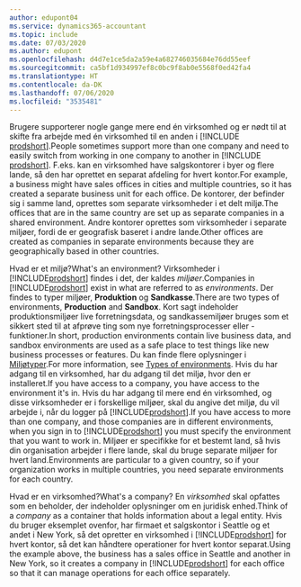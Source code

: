 ```yaml
---
author: edupont04
ms.service: dynamics365-accountant
ms.topic: include
ms.date: 07/03/2020
ms.author: edupont
ms.openlocfilehash: d4d7e1ce5da2a59e4a682746035684e76dd55eef
ms.sourcegitcommit: ca5bf1d934997ef8c0bc9f8ab0e5568f0ed42fa4
ms.translationtype: HT
ms.contentlocale: da-DK
ms.lasthandoff: 07/06/2020
ms.locfileid: "3535481"
---
```

<span data-ttu-id="2af3f-101">Brugere supporterer nogle gange mere end én virksomhed og er nødt til at skifte fra arbejde med én virksomhed til en anden i [!INCLUDE [prodshort](prodshort.md)].</span><span class="sxs-lookup"><span data-stu-id="2af3f-101">People sometimes support more than one company and need to easily switch from working in one company to another in [!INCLUDE [prodshort](prodshort.md)].</span></span> <span data-ttu-id="2af3f-102">F.eks. kan en virksomhed have salgskontorer i byer og flere lande, så den har oprettet en separat afdeling for hvert kontor.</span><span class="sxs-lookup"><span data-stu-id="2af3f-102">For example, a business might have sales offices in cities and multiple countries, so it has created a separate business unit for each office.</span></span> <span data-ttu-id="2af3f-103">De kontorer, der befinder sig i samme land, oprettes som separate virksomheder i et delt miljø.</span><span class="sxs-lookup"><span data-stu-id="2af3f-103">The offices that are in the same country are set up as separate companies in a shared environment.</span></span> <span data-ttu-id="2af3f-104">Andre kontorer oprettes som virksomheder i separate miljøer, fordi de er geografisk baseret i andre lande.</span><span class="sxs-lookup"><span data-stu-id="2af3f-104">Other offices are created as companies in separate environments because they are geographically based in other countries.</span></span>  

<span data-ttu-id="2af3f-105">Hvad er et miljø?</span><span class="sxs-lookup"><span data-stu-id="2af3f-105">What's an environment?</span></span> <span data-ttu-id="2af3f-106">Virksomheder i [!INCLUDE[prodshort](prodshort.md)] findes i det, der kaldes *miljøer*.</span><span class="sxs-lookup"><span data-stu-id="2af3f-106">Companies in [!INCLUDE[prodshort](prodshort.md)] exist in what are referred to as *environments*.</span></span> <span data-ttu-id="2af3f-107">Der findes to typer miljøer, **Produktion** og **Sandkasse**.</span><span class="sxs-lookup"><span data-stu-id="2af3f-107">There are two types of environments, **Production** and **Sandbox**.</span></span> <span data-ttu-id="2af3f-108">Kort sagt indeholder produktionsmiljøer live forretningsdata, og sandkassemiljøer bruges som et sikkert sted til at afprøve ting som nye forretningsprocesser eller -funktioner.</span><span class="sxs-lookup"><span data-stu-id="2af3f-108">In short, production environments contain live business data, and sandbox environments are used as a safe place to test things like new business processes or features.</span></span> <span data-ttu-id="2af3f-109">Du kan finde flere oplysninger i [Miljøtyper](/dynamics365/business-central/dev-itpro/administration/tenant-admin-center-environments#types-of-environments).</span><span class="sxs-lookup"><span data-stu-id="2af3f-109">For more information, see [Types of environments](/dynamics365/business-central/dev-itpro/administration/tenant-admin-center-environments#types-of-environments).</span></span> <span data-ttu-id="2af3f-110">Hvis du har adgang til en virksomhed, har du adgang til det miljø, hvor den er installeret.</span><span class="sxs-lookup"><span data-stu-id="2af3f-110">If you have access to a company, you have access to the environment it's in.</span></span> <span data-ttu-id="2af3f-111">Hvis du har adgang til mere end én virksomhed, og disse virksomheder er i forskellige miljøer, skal du angive det miljø, du vil arbejde i, når du logger på [!INCLUDE[prodshort](prodshort.md)].</span><span class="sxs-lookup"><span data-stu-id="2af3f-111">If you have access to more than one company, and those companies are in different environments, when you sign in to [!INCLUDE[prodshort](prodshort.md)] you must specify the environment that you want to work in.</span></span> <span data-ttu-id="2af3f-112">Miljøer er specifikke for et bestemt land, så hvis din organisation arbejder i flere lande, skal du bruge separate miljøer for hvert land.</span><span class="sxs-lookup"><span data-stu-id="2af3f-112">Environments are particular to a given country, so if your organization works in multiple countries, you need separate environments for each country.</span></span>  

<span data-ttu-id="2af3f-113">Hvad er en virksomhed?</span><span class="sxs-lookup"><span data-stu-id="2af3f-113">What's a company?</span></span> <span data-ttu-id="2af3f-114">En *virksomhed* skal opfattes som en beholder, der indeholder oplysninger om en juridisk enhed.</span><span class="sxs-lookup"><span data-stu-id="2af3f-114">Think of a *company* as a container that holds information about a legal entity.</span></span> <span data-ttu-id="2af3f-115">Hvis du bruger eksemplet ovenfor, har firmaet et salgskontor i Seattle og et andet i New York, så det opretter en virksomhed i [!INCLUDE[prodshort](prodshort.md)] for hvert kontor, så det kan håndtere operationer for hvert kontor separat.</span><span class="sxs-lookup"><span data-stu-id="2af3f-115">Using the example above, the business has a sales office in Seattle and another in New York, so it creates a company in [!INCLUDE[prodshort](prodshort.md)] for each office so that it can manage operations for each office separately.</span></span>  
